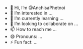 - 👋 Hi, I’m @AnchisaPhetnoi
- 👀 I’m interested in ...
- 🌱 I’m currently learning ...
- 💞️ I’m looking to collaborate on ...
- 📫 How to reach me ...
- 😄 Pronouns: ...
- ⚡ Fun fact: ...

<!---
AnchisaPhetnoi/AnchisaPhetnoi is a ✨ special ✨ repository because its `README.md` (this file) appears on your GitHub profile.
You can click the Preview link to take a look at your changes.
--->
